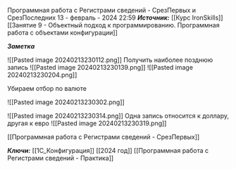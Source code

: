 
Программная работа с Регистрами сведений - СрезПервых и СрезПоследних
 13 - февраль - 2024  22:59 
***Источник:***  [[Курс IronSkills]] [[Занятие 9 - Объектный подход к программированию. Программная работа с объектами конфигурации]]

***Заметка*** 

![[Pasted image 20240213230112.png]]
Получить наиболее позднюю запись
![[Pasted image 20240213230139.png]]
![[Pasted image 20240213230204.png]]

Убираем отбор по валюте

![[Pasted image 20240213230302.png]]

![[Pasted image 20240213230314.png]]
Одна запись относится к доллару, другая к евро
![[Pasted image 20240213230319.png]]


[[Программная работа с Регистрами сведений - СрезПервых]]

***Ключи:*** [[1С_Конфигурация]] [[2024 год]]  [[Программная работа с Регистрами сведений - Практика]]